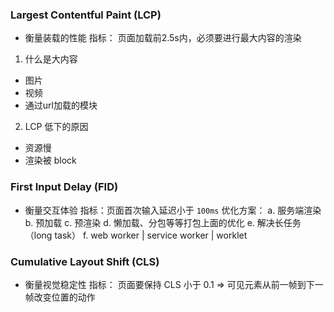 
### Largest Contentful Paint (LCP)
- 衡量装载的性能
指标： 页面加载前2.5s内，必须要进行最大内容的渲染
1. 什么是大内容
- 图片
- 视频
- 通过url加载的模块

2. LCP 低下的原因
- 资源慢
- 渲染被 block

### First Input Delay (FID)
- 衡量交互体验
指标：页面首次输入延迟小于 `100ms`
优化方案：
a. 服务端渲染
b. 预加载
c. 预渲染
d. 懒加载、分包等等打包上面的优化
e. 解决长任务（long task）
f. web worker | service worker | worklet

### Cumulative Layout Shift (CLS)
- 衡量视觉稳定性
指标： 页面要保持 CLS 小于 0.1 => 可见元素从前一帧到下一帧改变位置的动作

